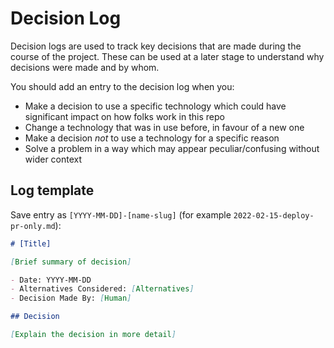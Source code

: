# Decision Log
Decision logs are used to track key decisions that are made during the course of the project. These can be used at a later stage to understand why decisions were made and by whom.

You should add an entry to the decision log when you:
- Make a decision to use a specific technology which could have significant impact on how folks work in this repo
- Change a technology that was in use before, in favour of a new one
- Make a decision _not_ to use a technology for a specific reason
- Solve a problem in a way which may appear peculiar/confusing without wider context

## Log template
Save entry as `[YYYY-MM-DD]-[name-slug]` (for example `2022-02-15-deploy-pr-only.md`):

```md
# [Title]

[Brief summary of decision]

- Date: YYYY-MM-DD
- Alternatives Considered: [Alternatives]
- Decision Made By: [Human]

## Decision

[Explain the decision in more detail]
```
